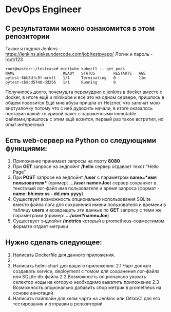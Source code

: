 # DevOps Engineer

## С результатами можно ознакомится в этом репозитории
Также я поднял Jenkins - https://jenkins.aleksundercode.com/job/testpyapp/
Логин и пароль - root/123

```
root@master:~/testcase# minikube kubectl -- get pods
NAME                     READY   STATUS        RESTARTS   AGE
pytest-6bb8dfc9f-mrmtl   1/1     Terminating   0          11m
pytest-cb8cd5748-dd256   1/1     Running       0  
```

Получилось долго, почемушта перемудрил с jenkins в docker вместе с docker, в итоге ещё и minikube и всё это на одном сервере, пришлось в общем повозится
Ещё мне абуза пришла от Hetzner, что залочат мою виртуалочку потому что с неё дудосить начали, в итоге оказалось поставил какой-то кривой пакет с зараженными immutable файлами,пришлось с этим ещё возится, первый раз такое встретил, но опыт интересный









## Есть web-сервер на Python со следующими функциями:
1. Приложение принимает запросы на порту **8080**
2. При **GET** запросе на эндпойнт **/hello** сервер отдавает текст “Hello Page”
3. При **POST** запросе на эндпойнт **/user** с параметром **name=\*имя пользователя\*** (пример: **.../user name=Joe**) сервер сохраняет в текстовый лог-файл имя пользователя и время запроса (формат - **name: hh:mm:ss - dd.mm.yyyy**)
4. Существует возможность опционально использования SQLite вместо файла лога для сохранения имени пользователя и времени в таблицу **users** и возвращать эти данные по **GET** запросу с теми же параметрами (пример: **.../user?name=Joe**)
5. Существует эндпойнт **/metrics** который в prometheus-совместимом формате отдает метрики

## Нужно сделать следующее:
1. Написать Dockerfile для данного приложения.
2. 
2. Написать helm-chart для вашего приложения:
    2.1 Чарт должен создавать service, deployment c томом для сохранения лог-файла или SQLite db-файла
    2.2 Возможность опционально указать селектор ноды на которую необходимо выкатить приложение
    2.3 Возможность опционально добавить сбор метрик в prometheus на основе аннотаций
3. Написать пайплайн для хелм чарта на Jenkins или GitlabCI для его тестирования и отправки в репозиторий
